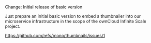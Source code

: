 Change: Initial release of basic version

Just prepare an initial basic version to embed a thumbnailer into our
microservice infrastructure in the scope of the ownCloud Infinite Scale
project.

https://github.com/refs/mono/thumbnails/issues/1
